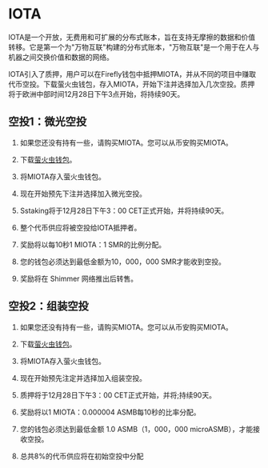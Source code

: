 # IOTA

IOTA是一个开放，无费用和可扩展的分布式账本，旨在支持无摩擦的数据和价值转移。它是第一个为"万物互联"构建的分布式账本，"万物互联"是一个用于在人与机器之间交换价值和数据的网络。

IOTA引入了质押，用户可以在Firefly钱包中抵押MIOTA，并从不同的项目中赚取代币空投。下载萤火虫钱包，存入MIOTA，开始下注并选择加入几次空投。质押将于欧洲中部时间12月28日下午3点开始，将持续90天。

## 空投1：微光空投

1. 如果您还没有持有一些，请购买MIOTA。您可以从币安购买MIOTA。

2. 下载[萤火虫钱包](https://firefly.iota.org/)。

3. 将MIOTA存入萤火虫钱包。

4. 现在开始预先下注并选择加入微光空投。

5. Sstaking将于12月28日下午3：00 CET正式开始，并将持续90天。

6. 整个代币供应将被空投给IOTA抵押者。

7. 奖励将以每10秒1 MIOTA：1 SMR的比例分配。

8. 您的钱包必须达到最低金额为10，000，000 SMR才能收到空投。

9. 奖励将在 Shimmer 网络推出后转售。

## 空投2：组装空投

1. 如果您还没有持有一些，请购买MIOTA。您可以从币安购买MIOTA。

2. 下载[萤火虫钱包](https://firefly.iota.org/)。

3. 将MIOTA存入萤火虫钱包。

4. 现在开始预先注定并选择加入组装空投。

5. 质押将于12月28日下午3：00 CET正式开始，并将;持续90天。

6. 奖励将以1 MIOTA：0.000004 ASMB每10秒的比率分配。

7. 您的钱包必须达到最低金额 1.0 ASMB（1，000，000 microASMB），才能接收空投。

8. 总共8%的代币供应将在初始空投中分配